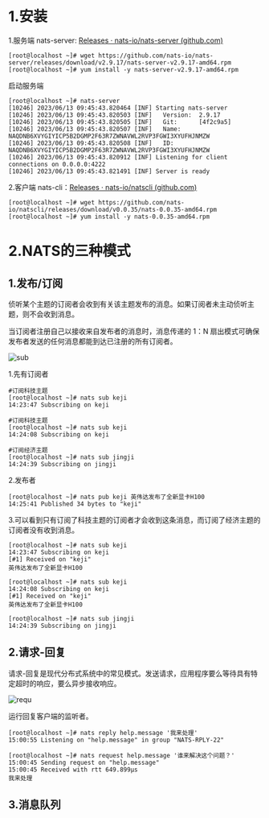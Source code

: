 

# 1.安装

1.服务端 nats-server: [Releases · nats-io/nats-server (github.com)](https://github.com/nats-io/nats-server/releases)

```shell
[root@localhost ~]# wget https://github.com/nats-io/nats-server/releases/download/v2.9.17/nats-server-v2.9.17-amd64.rpm
[root@localhost ~]# yum install -y nats-server-v2.9.17-amd64.rpm 
```

启动服务端

```shell
[root@localhost ~]# nats-server
[10246] 2023/06/13 09:45:43.820464 [INF] Starting nats-server
[10246] 2023/06/13 09:45:43.820503 [INF]   Version:  2.9.17
[10246] 2023/06/13 09:45:43.820505 [INF]   Git:      [4f2c9a5]
[10246] 2023/06/13 09:45:43.820507 [INF]   Name:     NAQDNB6XVYGIYICP5B2DGMP2F63R7ZWNAVWL2RVP3FGWI3XYUFHJNMZW
[10246] 2023/06/13 09:45:43.820508 [INF]   ID:       NAQDNB6XVYGIYICP5B2DGMP2F63R7ZWNAVWL2RVP3FGWI3XYUFHJNMZW
[10246] 2023/06/13 09:45:43.820912 [INF] Listening for client connections on 0.0.0.0:4222
[10246] 2023/06/13 09:45:43.821491 [INF] Server is ready

```

2.客户端 nats-cli：[Releases · nats-io/natscli (github.com)](https://github.com/nats-io/natscli/releases)

```shell
[root@localhost ~]# wget https://github.com/nats-io/natscli/releases/download/v0.0.35/nats-0.0.35-amd64.rpm
[root@localhost ~]# yum install -y nats-0.0.35-amd64.rpm
```



# 2.NATS的三种模式

## 1.发布/订阅

侦听某个主题的订阅者会收到有关该主题发布的消息。如果订阅者未主动侦听主题，则不会收到消息。

当订阅者注册自己以接收来自发布者的消息时，消息传递的 1：N 扇出模式可确保发布者发送的任何消息都能到达已注册的所有订阅者。

![sub](.\images\sub.svg)



1.先有订阅者

```shell
#订阅科技主题
[root@localhost ~]# nats sub keji
14:23:47 Subscribing on keji
```

```shell
#订阅科技主题
[root@localhost ~]# nats sub keji
14:24:08 Subscribing on keji
```

```shell
#订阅经济主题
[root@localhost ~]# nats sub jingji
14:24:39 Subscribing on jingji
```



2.发布者

```shell
[root@localhost ~]# nats pub keji 英伟达发布了全新显卡H100
14:25:41 Published 34 bytes to "keji"
```



3.可以看到只有订阅了科技主题的订阅者才会收到这条消息，而订阅了经济主题的订阅者没有收到消息。

```shell
[root@localhost ~]# nats sub keji
14:23:47 Subscribing on keji
[#1] Received on "keji"
英伟达发布了全新显卡H100
```

```shell
[root@localhost ~]# nats sub keji
14:24:08 Subscribing on keji
[#1] Received on "keji"
英伟达发布了全新显卡H100
```

```shell
[root@localhost ~]# nats sub jingji
14:24:39 Subscribing on jingji
```







## 2.请求-回复

请求-回复是现代分布式系统中的常见模式。发送请求，应用程序要么等待具有特定超时的响应，要么异步接收响应。

![requ](.\images\requ.svg)



运行回复客户端的监听者。

```shell
[root@localhost ~]# nats reply help.message '我来处理'
15:00:55 Listening on "help.message" in group "NATS-RPLY-22"
```

```shell
[root@localhost ~]# nats request help.message '谁来解决这个问题？'
15:00:45 Sending request on "help.message"
15:00:45 Received with rtt 649.899µs
我来处理
```



## 3.消息队列

